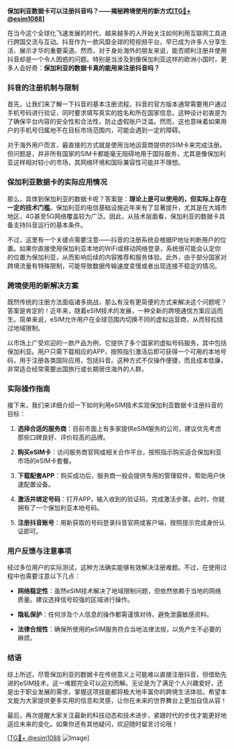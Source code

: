 **保加利亚数据卡可以注册抖音吗？——揭秘跨境使用的新方式[[TG💪+ @esim1088](https://t.me/s/esim1088)]**

在当今这个全球化飞速发展的时代，越来越多的人开始关注如何利用互联网工具进行跨国交流与互动。抖音作为一款风靡全球的短视频平台，早已成为许多人分享生活、展示才华的重要渠道。然而，对于身处海外的朋友来说，能否顺利注册并使用抖音却是一个令人困惑的问题。特别是当涉及到像保加利亚这样的欧洲小国时，更多人会好奇：**保加利亚的数据卡真的能用来注册抖音吗？**

### 抖音的注册机制与限制

首先，让我们来了解一下抖音的基本注册流程。抖音的官方版本通常需要用户通过手机号码进行验证，同时要求填写真实的姓名和所在国家信息。这种设计初衷是为了确保平台内容的安全性和合法性，防止虚假账户泛滥。然而，这也意味着如果用户的手机号归属地不在目标市场范围内，可能会遇到一定的障碍。

对于海外用户而言，最直接的方式就是使用当地运营商提供的SIM卡来完成注册。但问题是，并非所有国家的SIM卡都能毫无阻碍地用于国际服务，尤其是像保加利亚这样相对较小的市场，其网络环境和国际兼容性可能并不理想。

### 保加利亚数据卡的实际应用情况

那么，具体到保加利亚的数据卡呢？答案是：**理论上是可以使用的，但实际上存在一定的技术门槛**。保加利亚的电信基础设施近年来有了显著提升，尤其是在大城市地区，4G甚至5G网络覆盖较为广泛。因此，从技术层面看，保加利亚的数据卡具备支持抖音运行的基本条件。

不过，这里有一个关键点需要注意——抖音的注册系统会根据IP地址判断用户的位置。如果你直接使用保加利亚本地的WiFi或移动网络登录，系统很可能会认定你的位置为保加利亚，从而影响后续的内容推荐和服务体验。此外，由于部分国家对跨境流量有特殊限制，可能导致数据传输速度变慢或者出现连接不稳定的情况。

### 跨境使用的新解决方案

既然传统的注册方法面临诸多挑战，那么有没有更简便的方式来解决这个问题呢？答案是肯定的！近年来，随着eSIM技术的发展，一种全新的跨境通信方案应运而生。简单来说，eSIM允许用户在全球范围内切换不同的虚拟运营商，从而轻松绕过地域限制。

以市场上广受欢迎的一款产品为例，它提供了多个国家的虚拟号码服务，其中包括保加利亚。用户只需下载相应的APP，按照指引激活后即可获得一个可用的本地号码，用于注册各类国际应用，包括抖音。这种方式不仅操作便捷，而且成本低廉，非常适合经常需要出国旅行或长期居住海外的人群。

### 实际操作指南

接下来，我们来详细介绍一下如何利用eSIM技术实现保加利亚数据卡注册抖音的目标：

1. **选择合适的服务商**：目前市面上有多家提供eSIM服务的公司，建议优先考虑那些口碑良好、评价较高的品牌。
   
2. **购买eSIM卡**：访问服务商官网或相关合作平台，按照指示购买适合保加利亚市场的eSIM卡套餐。

3. **下载配套APP**：购买成功后，服务商一般会提供专用的管理软件，帮助用户快速配置设备。

4. **激活并绑定号码**：打开APP，输入收到的验证码，完成激活步骤。此时，你就拥有了一个保加利亚本地号码。

5. **注册抖音账号**：用新获取的号码登录抖音官网或客户端，按照提示完成身份认证即可。

### 用户反馈与注意事项

经过多位用户的实际测试，这种方法确实能够有效解决注册难题。不过，在使用过程中也需要注意以下几点：

- **网络稳定性**：虽然eSIM技术解决了地域限制问题，但依然依赖于当地的网络质量。建议选择信号较强的区域进行操作。
  
- **隐私保护**：任何涉及个人信息的操作都需谨慎对待，避免泄露敏感资料。

- **法律合规性**：确保所使用的eSIM服务符合当地法律法规，以免产生不必要的麻烦。

### 结语

综上所述，尽管保加利亚的数据卡在传统意义上可能难以直接注册抖音，但借助先进的eSIM技术，这一难题完全可以迎刃而解。无论是为了满足个人兴趣爱好，还是出于职业发展的需求，掌握这项技能都将极大地丰富你的跨境生活体验。希望本文能为大家提供更多实用的信息和灵感，让你在未来的世界舞台上更加自信从容！

最后，再次提醒大家关注最新的科技动态和技术进步，紧跟时代的步伐才能更好地适应未来的变化。如果你还有其他疑问，欢迎随时留言讨论哦！

[[TG💪+ @esim1088](https://t.me/s/esim1088) ![Image](https://i.postimg.cc/4NQfJmqS/Snipaste-2025-05-13-00-14-12.png)]